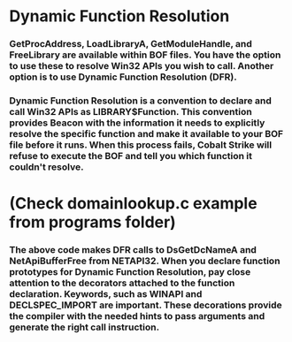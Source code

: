 # Dynamic Function Resolution

### GetProcAddress, LoadLibraryA, GetModuleHandle, and FreeLibrary are available within BOF files. You have the option to use these to resolve Win32 APIs you wish to call. Another option is to use Dynamic Function Resolution (DFR).

### Dynamic Function Resolution is a convention to declare and call Win32 APIs as LIBRARY$Function. This convention provides Beacon with the information it needs to explicitly resolve the specific function and make it available to your BOF file before it runs. When this process fails, Cobalt Strike will refuse to execute the BOF and tell you which function it couldn't resolve.

# (Check domainlookup.c example from programs folder)

### The above code makes DFR calls to DsGetDcNameA and NetApiBufferFree from NETAPI32. When you declare function prototypes for Dynamic Function Resolution, pay close attention to the decorators attached to the function declaration. Keywords, such as WINAPI and DECLSPEC_IMPORT are important. These decorations provide the compiler with the needed hints to pass arguments and generate the right call instruction.

